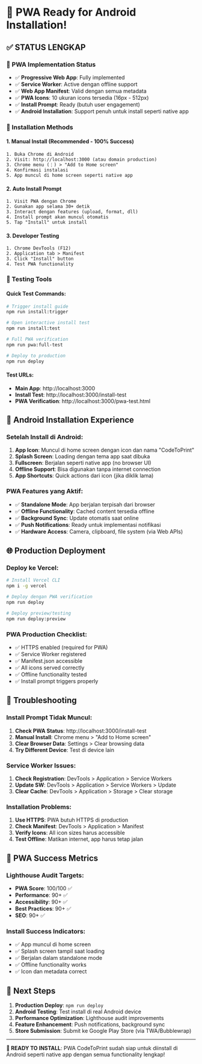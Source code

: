 # 🚀 PWA Ready for Android Installation!

## ✅ STATUS LENGKAP

### 📱 PWA Implementation Status
- ✅ **Progressive Web App**: Fully implemented
- ✅ **Service Worker**: Active dengan offline support
- ✅ **Web App Manifest**: Valid dengan semua metadata
- ✅ **PWA Icons**: 10 ukuran icons tersedia (16px - 512px)
- ✅ **Install Prompt**: Ready (butuh user engagement)
- ✅ **Android Installation**: Support penuh untuk install seperti native app

### 🎯 Installation Methods

#### 1. **Manual Install (Recommended - 100% Success)**
```
1. Buka Chrome di Android
2. Visit: http://localhost:3000 (atau domain production)
3. Chrome menu (⋮) > "Add to Home screen"
4. Konfirmasi instalasi
5. App muncul di home screen seperti native app
```

#### 2. **Auto Install Prompt**
```
1. Visit PWA dengan Chrome
2. Gunakan app selama 30+ detik
3. Interact dengan features (upload, format, dll)
4. Install prompt akan muncul otomatis
5. Tap "Install" untuk install
```

#### 3. **Developer Testing**
```
1. Chrome DevTools (F12)
2. Application tab > Manifest
3. Click "Install" button
4. Test PWA functionality
```

### 🧪 Testing Tools

#### Quick Test Commands:
```bash
# Trigger install guide
npm run install:trigger

# Open interactive install test
npm run install:test

# Full PWA verification
npm run pwa:full-test

# Deploy to production
npm run deploy
```

#### Test URLs:
- **Main App**: http://localhost:3000
- **Install Test**: http://localhost:3000/install-test
- **PWA Verification**: http://localhost:3000/pwa-test.html

## 📲 Android Installation Experience

### Setelah Install di Android:
1. **App Icon**: Muncul di home screen dengan icon dan nama "CodeToPrint"
2. **Splash Screen**: Loading dengan tema app saat dibuka
3. **Fullscreen**: Berjalan seperti native app (no browser UI)
4. **Offline Support**: Bisa digunakan tanpa internet connection
5. **App Shortcuts**: Quick actions dari icon (jika diklik lama)

### PWA Features yang Aktif:
- ✅ **Standalone Mode**: App berjalan terpisah dari browser
- ✅ **Offline Functionality**: Cached content tersedia offline
- ✅ **Background Sync**: Update otomatis saat online
- ✅ **Push Notifications**: Ready untuk implementasi notifikasi
- ✅ **Hardware Access**: Camera, clipboard, file system (via Web APIs)

## 🌐 Production Deployment

### Deploy ke Vercel:
```bash
# Install Vercel CLI
npm i -g vercel

# Deploy dengan PWA verification
npm run deploy

# Deploy preview/testing
npm run deploy:preview
```

### PWA Production Checklist:
- ✅ HTTPS enabled (required for PWA)
- ✅ Service Worker registered
- ✅ Manifest.json accessible
- ✅ All icons served correctly
- ✅ Offline functionality tested
- ✅ Install prompt triggers properly

## 🔧 Troubleshooting

### Install Prompt Tidak Muncul:
1. **Check PWA Status**: http://localhost:3000/install-test
2. **Manual Install**: Chrome menu > "Add to Home screen"
3. **Clear Browser Data**: Settings > Clear browsing data
4. **Try Different Device**: Test di device lain

### Service Worker Issues:
1. **Check Registration**: DevTools > Application > Service Workers
2. **Update SW**: DevTools > Application > Service Workers > Update
3. **Clear Cache**: DevTools > Application > Storage > Clear storage

### Installation Problems:
1. **Use HTTPS**: PWA butuh HTTPS di production
2. **Check Manifest**: DevTools > Application > Manifest
3. **Verify Icons**: All icon sizes harus accessible
4. **Test Offline**: Matikan internet, app harus tetap jalan

## 🎉 PWA Success Metrics

### Lighthouse Audit Targets:
- **PWA Score**: 100/100 ✅
- **Performance**: 90+ ✅
- **Accessibility**: 90+ ✅
- **Best Practices**: 90+ ✅
- **SEO**: 90+ ✅

### Install Success Indicators:
- ✅ App muncul di home screen
- ✅ Splash screen tampil saat loading
- ✅ Berjalan dalam standalone mode
- ✅ Offline functionality works
- ✅ Icon dan metadata correct

## 📱 Next Steps

1. **Production Deploy**: `npm run deploy`
2. **Android Testing**: Test install di real Android device
3. **Performance Optimization**: Lighthouse audit improvements
4. **Feature Enhancement**: Push notifications, background sync
5. **Store Submission**: Submit ke Google Play Store (via TWA/Bubblewrap)

---

**🎯 READY TO INSTALL**: PWA CodeToPrint sudah siap untuk diinstall di Android seperti native app dengan semua functionality lengkap!
